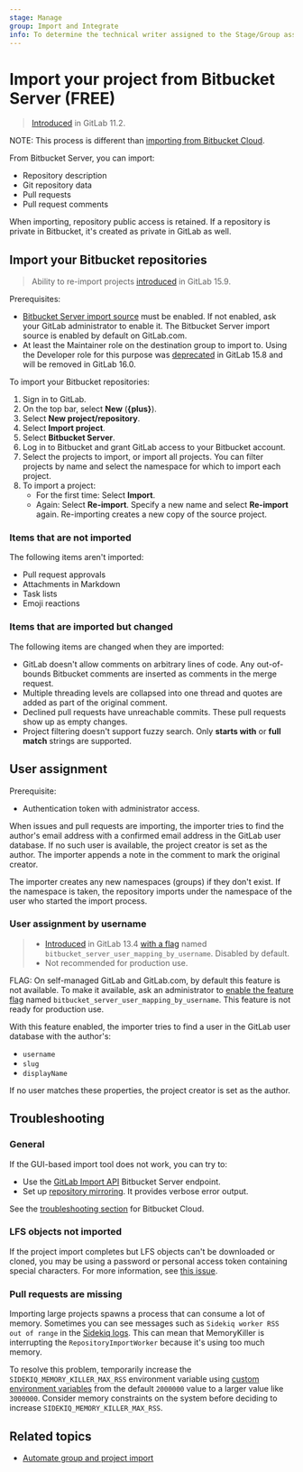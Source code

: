 ```yaml
---
stage: Manage
group: Import and Integrate
info: To determine the technical writer assigned to the Stage/Group associated with this page, see https://about.gitlab.com/handbook/product/ux/technical-writing/#assignments
---
```


# Import your project from Bitbucket Server **(FREE)**

> [Introduced](https://gitlab.com/gitlab-org/gitlab-foss/-/merge_requests/20164) in GitLab 11.2.

NOTE:
This process is different than [importing from Bitbucket Cloud](bitbucket.md).

From Bitbucket Server, you can import:

- Repository description
- Git repository data
- Pull requests
- Pull request comments

When importing, repository public access is retained. If a repository is private in Bitbucket, it's
created as private in GitLab as well.

## Import your Bitbucket repositories

> Ability to re-import projects [introduced](https://gitlab.com/gitlab-org/gitlab/-/issues/23905) in GitLab 15.9.

Prerequisites:

- [Bitbucket Server import source](../../admin_area/settings/visibility_and_access_controls.md#configure-allowed-import-sources)
must be enabled. If not enabled, ask your GitLab administrator to enable it. The Bitbucket Server import source is enabled
by default on GitLab.com.
- At least the Maintainer role on the destination group to import to. Using the Developer role for this purpose was
  [deprecated](https://gitlab.com/gitlab-org/gitlab/-/issues/387891) in GitLab 15.8 and will be removed in GitLab 16.0.

To import your Bitbucket repositories:

1. Sign in to GitLab.
1. On the top bar, select **New** (**{plus}**).
1. Select **New project/repository**.
1. Select **Import project**.
1. Select **Bitbucket Server**.
1. Log in to Bitbucket and grant GitLab access to your Bitbucket account.
1. Select the projects to import, or import all projects. You can filter projects by name and select
   the namespace for which to import each project.
1. To import a project:
   - For the first time: Select **Import**.
   - Again: Select **Re-import**. Specify a new name and select **Re-import** again. Re-importing creates a new copy of the source project.

### Items that are not imported

The following items aren't imported:

- Pull request approvals
- Attachments in Markdown
- Task lists
- Emoji reactions

### Items that are imported but changed

The following items are changed when they are imported:

- GitLab doesn't allow comments on arbitrary lines of code. Any out-of-bounds Bitbucket comments are
  inserted as comments in the merge request.
- Multiple threading levels are collapsed into one thread and
  quotes are added as part of the original comment.
- Declined pull requests have unreachable commits. These pull requests show up as empty changes.
- Project filtering doesn't support fuzzy search. Only **starts with** or **full match** strings are
  supported.

## User assignment

Prerequisite:

- Authentication token with administrator access.

When issues and pull requests are importing, the importer tries to find the author's email address
with a confirmed email address in the GitLab user database. If no such user is available, the
project creator is set as the author. The importer appends a note in the comment to mark the
original creator.

The importer creates any new namespaces (groups) if they don't exist. If the namespace is taken, the
repository imports under the namespace of the user who started the import process.

### User assignment by username

> - [Introduced](https://gitlab.com/gitlab-org/gitlab/-/issues/218609) in GitLab 13.4 [with a flag](../../../administration/feature_flags.md) named `bitbucket_server_user_mapping_by_username`. Disabled by default.
> - Not recommended for production use.

FLAG:
On self-managed GitLab and GitLab.com, by default this feature is not available. To make it
available, ask an administrator to [enable the feature flag](../../../administration/feature_flags.md)
named `bitbucket_server_user_mapping_by_username`. This feature is not ready for production use.

With this feature enabled, the importer tries to find a user in the GitLab user database with the
author's:

- `username`
- `slug`
- `displayName`

If no user matches these properties, the project creator is set as the author.

## Troubleshooting

### General

If the GUI-based import tool does not work, you can try to:

- Use the [GitLab Import API](../../../api/import.md#import-repository-from-bitbucket-server)
  Bitbucket Server endpoint.
- Set up [repository mirroring](../repository/mirror/index.md).
  It provides verbose error output.

See the [troubleshooting section](bitbucket.md#troubleshooting)
for Bitbucket Cloud.

### LFS objects not imported

If the project import completes but LFS objects can't be downloaded or cloned, you may be using a
password or personal access token containing special characters. For more information, see
[this issue](https://gitlab.com/gitlab-org/gitlab/-/issues/337769).

### Pull requests are missing

Importing large projects spawns a process that can consume a lot of memory. Sometimes you can see messages such as `Sidekiq worker RSS out of range` in the
[Sidekiq logs](../../../administration/logs/index.md#sidekiq-logs). This can mean that MemoryKiller is interrupting the `RepositoryImportWorker` because it's using
too much memory.

To resolve this problem, temporarily increase the `SIDEKIQ_MEMORY_KILLER_MAX_RSS` environment variable using
[custom environment variables](https://docs.gitlab.com/omnibus/settings/environment-variables.html) from the default `2000000` value to a larger value like `3000000`.
Consider memory constraints on the system before deciding to increase `SIDEKIQ_MEMORY_KILLER_MAX_RSS`.

## Related topics

- [Automate group and project import](index.md#automate-group-and-project-import)

